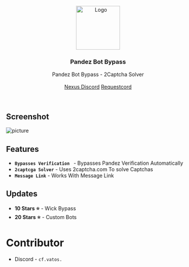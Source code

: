 <p align="center">
  <a href="https://github.com/cf-vatos/Pandez-Bypass">
    <img src="https://www.requestcord.eu/pandez.png" alt="Logo" witdth width="120" height="120">
  </a>

  <h3 align="center">Pandez Bot Bypass<a href="https://discord.gg/nexustools"></a></h3>

  <p align="center">
    Pandez Bot Bypass - 2Captcha Solver
    <br/>
    <br/>
    <a href="https://discord.gg/nexustools">Nexus Discord</a>
    <a href="https://www.requestcord.eu/">Requestcord</a>
  </p>
</p>
<br/>

## Screenshot
![picture](https://www.requestcord.eu/pandez_showcase.png)

## Features
- **`Bypasses Verification `** - Bypasses Pandez Verification Automatically 
- **`2captcga Solver`** - Uses 2captcha.com To solve Captchas
- **`Message Link`** - Works With Message Link

## Updates
- **10 Stars ⭐** - Wick Bypass
- **20 Stars ⭐** - Custom Bots
  
# Contributor
- Discord - `cf.vatos.`


